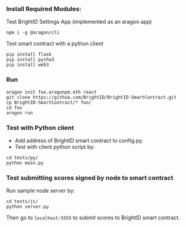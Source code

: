 ### Install Required Modules:

Test BrightID Settings App (implemented as an aragon app)
```
npm i -g @aragon/cli
```

Test smart contract with a python client
```
pip install flask
pip install pysha3
pip install web3
```

### Run

```
aragon init foo.aragonpm.eth react
git clone https://github.com/BrightID/BrightID-SmartContract.git
cp BrightID-SmartContract/* foo/
cd foo
aragon run
```

### Test with Python client

* Add address of BrightID smart contract to config.py.
* Test with client python script by:

```
cd tests/py/
python main.py
```

### Test submitting scores signed by node to smart contract

Run sample node server by:

```
cd tests/js/
python server.py
```
Then go to `localhost:5555` to submit scores to BrightID smart contract.
